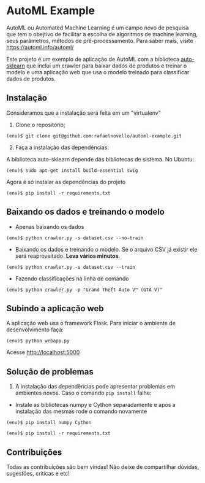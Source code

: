 # AutoML Example

AutoML ou Automated Machine Learning é um campo novo de pesquisa que tem o obejtivo de facilitar a escolha de algoritmos de machine learning, seus parâmetros, métodos de pré-processamento. Para saber mais, visite https://automl.info/automl/

Este projeto é um exemplo de aplicação de AutoML com a biblioteca [auto-sklearn](https://github.com/automl/auto-sklearn) que inclui um crawler para baixar dados de produtos e treinar o modelo e uma aplicação web que usa o modelo treinado para classificar dados de produtos.

## Instalação

Consideramos que a instalação será feita em um "virtualenv"

1. Clone o repositório;

```
(env)$ git clone git@github.com:rafaelnovello/automl-example.git
```

2. Faça a instalação das dependências:

A biblioteca auto-sklearn depende das bibliotecas de sistema. No Ubuntu:

```
(env)$ sudo apt-get install build-essential swig
```
Agora é só instalar as dependências do projeto

```
(env)$ pip install -r requirements.txt
```

## Baixando os dados e treinando o modelo

- Apenas baixando os dados

```
(env)$ python crawler.py -s dataset.csv --no-train
```

- Baixando os dados e treinando o modelo. Se o arquivo CSV já existir ele será reaproveitado. **Leva vários minutos**.

```
(env)$ python crawler.py -s dataset.csv --train
```

- Fazendo classificações na linha de comando

```
(env)$ python crawler.py -p "Grand Theft Auto V™ (GTA V)"
```

## Subindo a aplicação web

A aplicação web usa o framework Flask. Para iniciar o ambiente de desenvolvimento faça:

```
(env)$ python webapp.py
```

Acesse [http://localhost:5000](http://localhost:5000)

## Solução de problemas

1. A instalação das dependências pode apresentar problemas em ambientes novos. Caso o comando `pip install` falhe:

- Instale as bibliotecas numpy e Cython separadamente e após a instalação das mesmas rode o comando novamente

```
(env)$ pip install numpy Cython

(env)$ pip install -r requirements.txt
```


## Contribuições

Todas as contribuições são bem vindas! Não deixe de compartilhar dúvidas, sugestões, criticas e etc!